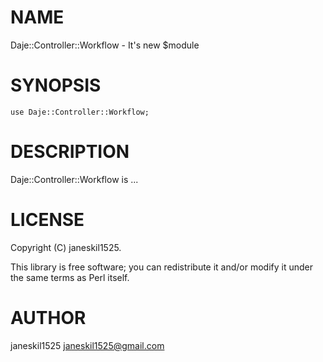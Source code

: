 
# NAME

Daje::Controller::Workflow - It's new $module

# SYNOPSIS

    use Daje::Controller::Workflow;

# DESCRIPTION

Daje::Controller::Workflow is ...

# LICENSE

Copyright (C) janeskil1525.

This library is free software; you can redistribute it and/or modify
it under the same terms as Perl itself.

# AUTHOR

janeskil1525 <janeskil1525@gmail.com>
